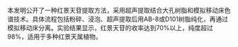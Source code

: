 

本发明公开了一种红景天苷提取方法，采用超声提取结合大孔树脂和模拟移动床色谱技术。具体流程包括粉碎、浸泡、超声提取后用AB-8或D101树脂纯化，再通过模拟移动床分离。实验结果显示，红景天苷的收率达到70%以上，纯度超过98%，适用于多种红景天属植物。